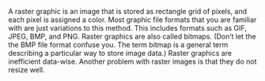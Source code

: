  A raster graphic is an image that is stored as rectangle grid of pixels, and each pixel is assigned a color. Most graphic file formats that you are familiar with are just variations to this method. This includes formats such as GIF, JPEG, BMP, and PNG.
 Raster graphics are also called bitmaps. (Don’t let the the BMP file format confuse you. The term bitmap is a general term describing a particular way to store image data.)
 Raster graphics are inefficient data-wise. Another problem with raster images is that they do not resize well.